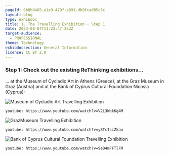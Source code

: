 ```yaml
---
pageId: 6b8b8465-e1e9-479f-a991-db9fcad85c3c
layout: blog
type: exhibdoc
title: 1. The Travelling Exhibition - Step 1
date: 2023-08-07T11:23:47.263Z
target-audience:
  - PROFESSIONAL
theme: Technology
exhibdocsection: General Information
license: CC BY 2.0
---
```

### **Step 1: Check out the existing ReThinking exhibitions...**

... at the Museum of Cycladic Art in Athens (Greece), at the Graz Museum in Graz (Austria) and at the Bank of Cyprus Cultural Foundation Nicosia (Cyprus):

![Museum of Cycladic Art Travelling Exhibition](https://ucarecdn.com/3cc5a2b1-8de3-42b9-8964-854343400780/-/crop/202x253/51,25/-/preview/)

`youtube: https://www.youtube.com/watch?v=V2L3WekKg4M`

![GrazMuseum Travelling Exhibition](https://ucarecdn.com/d77c9093-6b1f-4fc5-89ba-4003725b3cc0/-/crop/195x247/53,27/-/preview/)

`youtube: https://www.youtube.com/watch?v=ySTcIsiZkao`

![Bank of Cyprus Cultural Foundation Travelling Exhibition](https://ucarecdn.com/86e53372-90de-476b-b049-6e0701783426/-/crop/191x245/53,27/-/preview/)

`youtube: https://www.youtube.com/watch?v=9eD4mFFTlFM`
